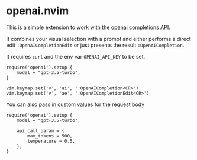 # openai.nvim

This is a simple extension to work with the [openai completions API](https://platform.openai.com/docs/api-reference/completions).

It combines your visual selection with a prompt and either performs a direct edit `:OpenAICompletionEdit` or just presents the result `:OpenAICompletion`.

It requires `curl` and the env var `OPENAI_API_KEY` to be set.

```
require('openai').setup {
    model = "gpt-3.5-turbo",
}

vim.keymap.set('v', 'ai', ':OpenAICompletion<CR>')
vim.keymap.set('v', 'ae', ':OpenAICompletionEdit<CR>')
```

You can also pass in custom values for the request body
```
require('openai').setup {
    model = "gpt-3.5-turbo",

    api_call_param = {
        max_tokens = 500,
        temperature = 0.5,
    },
}
```
